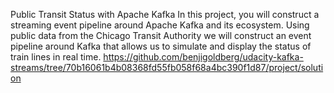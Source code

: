 Public Transit Status with Apache Kafka
In this project, you will construct a streaming event pipeline around Apache Kafka and its ecosystem. 
Using public data from the Chicago Transit Authority we will construct an event pipeline around Kafka that allows us to simulate and display the status of train lines in real time.
https://github.com/benjigoldberg/udacity-kafka-streams/tree/70b16061b4b08368fd55fb058f68a4bc390f1d87/project/solution
